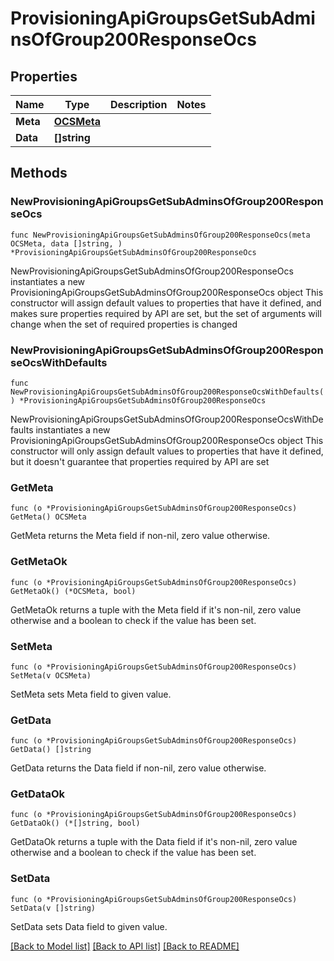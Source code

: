 # ProvisioningApiGroupsGetSubAdminsOfGroup200ResponseOcs

## Properties

Name | Type | Description | Notes
------------ | ------------- | ------------- | -------------
**Meta** | [**OCSMeta**](OCSMeta.md) |  | 
**Data** | **[]string** |  | 

## Methods

### NewProvisioningApiGroupsGetSubAdminsOfGroup200ResponseOcs

`func NewProvisioningApiGroupsGetSubAdminsOfGroup200ResponseOcs(meta OCSMeta, data []string, ) *ProvisioningApiGroupsGetSubAdminsOfGroup200ResponseOcs`

NewProvisioningApiGroupsGetSubAdminsOfGroup200ResponseOcs instantiates a new ProvisioningApiGroupsGetSubAdminsOfGroup200ResponseOcs object
This constructor will assign default values to properties that have it defined,
and makes sure properties required by API are set, but the set of arguments
will change when the set of required properties is changed

### NewProvisioningApiGroupsGetSubAdminsOfGroup200ResponseOcsWithDefaults

`func NewProvisioningApiGroupsGetSubAdminsOfGroup200ResponseOcsWithDefaults() *ProvisioningApiGroupsGetSubAdminsOfGroup200ResponseOcs`

NewProvisioningApiGroupsGetSubAdminsOfGroup200ResponseOcsWithDefaults instantiates a new ProvisioningApiGroupsGetSubAdminsOfGroup200ResponseOcs object
This constructor will only assign default values to properties that have it defined,
but it doesn't guarantee that properties required by API are set

### GetMeta

`func (o *ProvisioningApiGroupsGetSubAdminsOfGroup200ResponseOcs) GetMeta() OCSMeta`

GetMeta returns the Meta field if non-nil, zero value otherwise.

### GetMetaOk

`func (o *ProvisioningApiGroupsGetSubAdminsOfGroup200ResponseOcs) GetMetaOk() (*OCSMeta, bool)`

GetMetaOk returns a tuple with the Meta field if it's non-nil, zero value otherwise
and a boolean to check if the value has been set.

### SetMeta

`func (o *ProvisioningApiGroupsGetSubAdminsOfGroup200ResponseOcs) SetMeta(v OCSMeta)`

SetMeta sets Meta field to given value.


### GetData

`func (o *ProvisioningApiGroupsGetSubAdminsOfGroup200ResponseOcs) GetData() []string`

GetData returns the Data field if non-nil, zero value otherwise.

### GetDataOk

`func (o *ProvisioningApiGroupsGetSubAdminsOfGroup200ResponseOcs) GetDataOk() (*[]string, bool)`

GetDataOk returns a tuple with the Data field if it's non-nil, zero value otherwise
and a boolean to check if the value has been set.

### SetData

`func (o *ProvisioningApiGroupsGetSubAdminsOfGroup200ResponseOcs) SetData(v []string)`

SetData sets Data field to given value.



[[Back to Model list]](../README.md#documentation-for-models) [[Back to API list]](../README.md#documentation-for-api-endpoints) [[Back to README]](../README.md)


